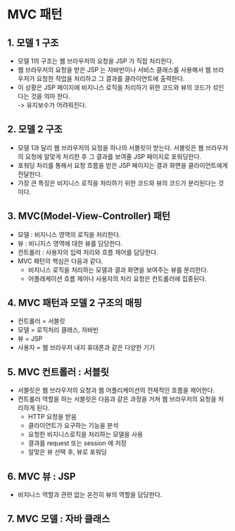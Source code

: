 # MVC 패턴

## 1. 모델 1 구조

* 모델 1의 구조는 웹 브라우저의 요청을 JSP 가 직접 처리한다.&#x20;
* 웹 브라우저의 요청을 받은 JSP 는 자바빈이나 서비스 클래스를 사용해서 웹 브라우저가 요청한 작업을 처리하고 그 결과를 클라이언트에 출력한다.&#x20;
* 이 상황은 JSP 페이지에 비지니스 로직을 처리하기 위한 코드와 뷰의 코드가 섞인다는 것을 의마 한다.\
  \-> 유지보수가 어려워진다.&#x20;

## 2. 모델 2 구조

* 모델 1과 달리 웹 브라우저의 요청을 하나의 서블릿이 받는다. 서블릿은 웹 브라우저의 요청에 알맞게 처리한 후 그 결과를 보여줄 JSP 페이지로 포워딩한다.&#x20;
* 포워딩 처리를 통해서 요청 흐름을 받은 JSP 페이지는 결과 화면을 클라이언트에게 전달한다.
* 가장 큰 특징은 비지니스 로직을 처리하기 위한 코드와 뷰의 코드가 분리된다는 것이다.&#x20;

## 3. MVC(Model-View-Controller) 패턴

* 모델 : 비지니스 영역의 로직을 처리한다.
* 뷰 : 비니지스 영역에 대한 뷰를 담당한다.
* 컨트롤러 : 사용자의 입력 처리와 흐름 제어를 담당한다.
* MVC 패턴의 핵심은 다음과 같다.
  * 비지니스 로직을 처리하는 모델과 결과 화면을 보여주는 뷰를 분리한다.
  * 어플레케이션 흐름 제어나 사용자의 처리 요청은 컨트롤러에 집중된다.

## 4. MVC 패턴과 모델 2 구조의 매핑

* 컨트롤러 = 서블릿
* 모델 = 로직처리 클래스, 자바빈&#x20;
* 뷰 = JSP
* 사용자 = 웹 브라우저 내지 휴대폰과 같은 다양한 기기

## 5. MVC 컨트롤러 : 서블릿

* 서블릿은 웹 브라우저의 요청과 웹 어플리케이션의 전체적인 흐름을 제어한다.&#x20;
* 컨트롤러 역할을 하는 서블릿은 다음과 같은 과정을 거쳐 웹 브라우저의 요청을 처리하게 된다.
  * HTTP 요청을 받음
  * 클라이언트가 요구하는 기능을 분석
  * 요청한 비지니스로직을 처리하는 모델을 사용
  * 결과를 request 또는 session 에 저장
  * 알맞은 뷰 선택 후, 뷰로 포워딩

## 6. MVC 뷰 : JSP

* 비지니스 역할과 관련 없는 온전히 뷰의 역할을 담당한다.&#x20;

## 7. MVC 모델 : 자바 클래스
